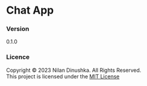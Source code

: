 # Chat App

### Version
0.1.0

### Licence
Copyright &copy; 2023 Nilan Dinushka. All Rights Reserved. <br>
This project is licensed under the [MIT License](LICENSE.txt)
